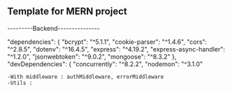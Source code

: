 ## Template for MERN project 

---------Backend---------------

  "dependencies": {
    "bcrypt": "^5.1.1",
    "cookie-parser": "^1.4.6",
    "cors": "^2.8.5",
    "dotenv": "^16.4.5",
    "express": "^4.19.2",
    "express-async-handler": "^1.2.0",
    "jsonwebtoken": "^9.0.2",
    "mongoose": "^8.3.2"
  },
  "devDependencies": {
    "concurrently": "^8.2.2",
    "nodemon": "^3.1.0"

    -With middleware : authMiddleware, errorMiddleware
    -Utils : 
